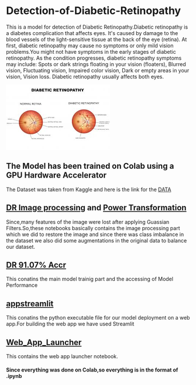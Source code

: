 # Detection-of-Diabetic-Retinopathy
  This is a model for detection of Diabetic Retinopathy.Diabetic retinopathy is a diabetes complication that affects eyes. It's caused by damage to the blood vessels of the light-sensitive tissue at the back of the eye (retina). At first, diabetic retinopathy may cause no symptoms or only mild vision problems.You might not have symptoms in the early stages of diabetic retinopathy. As the condition progresses, diabetic retinopathy symptoms may include:  Spots or dark strings floating in your vision (floaters), Blurred vision, Fluctuating vision, Impaired color vision, Dark or empty areas in your vision, Vision loss. Diabetic retinopathy usually affects both eyes.


![IMAGE](https://github.com/Ashish-Arya-CS/Detection-of-Diabetic-Retinopathy/blob/master/images/download.jpg)

## The Model has been trained on Colab using a GPU Hardware Accelerator
  The Dataset was taken from Kaggle and here is the link for the [DATA](https://www.kaggle.com/sovitrath/diabetic-retinopathy-224x224-gaussian-filtered?)
  
## [DR Image processing](https://github.com/Ashish-Arya-CS/Detection-of-Diabetic-Retinopathy/blob/master/DR%20Image%20processing.ipynb) and [Power Transformation](https://github.com/Ashish-Arya-CS/Detection-of-Diabetic-Retinopathy/blob/master/Power%20Transformation.ipynb)
  Since,many features of the image were lost after applying Guassian Filters.So,these notebooks basically contains the image processing part which we did to restore the image and   since there was class imbalance in the dataset we also did some augmentations in the original data to balance our dataset.
  
## [DR 91.07% Accr](https://github.com/Ashish-Arya-CS/Detection-of-Diabetic-Retinopathy/blob/master/DR%2091.07%25%20Accr.ipynb)
  This conatins the main model trainig part and the accessing of Model Performance
  
## [appstreamlit](https://github.com/Ashish-Arya-CS/Detection-of-Diabetic-Retinopathy/blob/master/appstreamlit.py)  
  This conatins the python executable file for our model deployment on a web app.For building the web app we have used Streamlit
  
## [Web_App_Launcher](https://github.com/Ashish-Arya-CS/Detection-of-Diabetic-Retinopathy/blob/master/Web_App_Launcher.ipynb)  
  This contains the web app launcher notebook.
  
#### Since everything was done on Colab,so everything is in the format of .ipynb  

